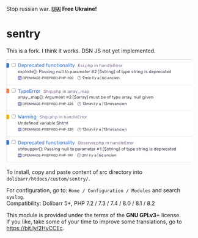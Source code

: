 Stop russian war. **🇺🇦 Free Ukraine!**

# sentry

This is a fork. I think it works. DSN JS not yet implemented.

![Screenshot](images/sentry.png?raw=true)

To install, copy and paste content of src directory into `dolibarr/htdocs/custom/sentry/`.

For configuration, go to: `Home / Configuration / Modules` and search `syslog`.\
Compatibility: Dolibarr 5+, PHP 7.2 / 7.3 / 7.4 / 8.0 / 8.1 / 8.2

This module is provided under the terms of the **GNU GPLv3+** license.\
If you like, take some of your time to improve some translations, go to https://bit.ly/2HyCCEc.
